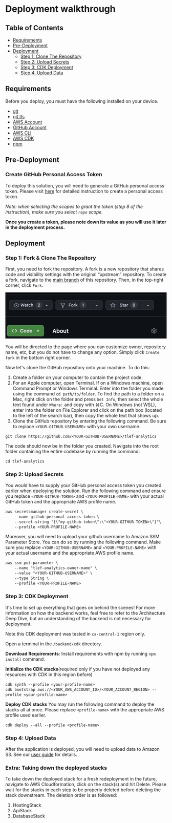 # Deployment walkthrough

## Table of Contents
- [Requirements](#requirements)
- [Pre-Deployment](#pre-deployment)
- [Deployment](#deployment)
    - [Step 1: Clone The Repository](#step-1-clone-the-repository)
    - [Step 2: Upload Secrets](#step-2-upload-secrets)
    - [Step 3: CDK Deployment](#step-3-cdk-deployment)
    - [Step 4: Upload Data](#step-4-upload-data)

## Requirements
Before you deploy, you must have the following installed on your device.
- [git](https://git-scm.com/downloads)
- [git lfs](https://git-lfs.com/)
- [AWS Account](https://aws.amazon.com/account/)
- [GitHub Account](https://github.com/)
- [AWS CLI](https://aws.amazon.com/cli/)
- [AWS CDK](https://docs.aws.amazon.com/cdk/v2/guide/cli.html)
- [npm](https://docs.npmjs.com/downloading-and-installing-node-js-and-npm)

## Pre-Deployment
### Create GitHub Personal Access Token
To deploy this solution, you will need to generate a GitHub personal access token. Please visit [here](https://docs.github.com/en/authentication/keeping-your-account-and-data-secure/managing-your-personal-access-tokens#creating-a-personal-access-token-classic) for detailed instruction to create a personal access token.

*Note: when selecting the scopes to grant the token (step 8 of the instruction), make sure you select `repo` scope.*

**Once you create a token, please note down its value as you will use it later in the deployment process.**

## Deployment
### Step 1: Fork & Clone The Repository
First, you need to fork the repository. A fork is a new repository that shares code and visibility settings with the original “upstream” repository. To create a fork, navigate to the [main branch](https://github.com/UBC-CIC/tlef-analytics) of this repository. Then, in the top-right corner, click `Fork`.

![](./images/fork-repo.jpeg)

You will be directed to the page where you can customize owner, repository name, etc, but you do not have to change any option. Simply click `Create fork` in the bottom right corner.

Now let's clone the GitHub repository onto your machine. To do this:
1. Create a folder on your computer to contain the project code.
2. For an Apple computer, open Terminal. If on a Windows machine, open Command Prompt or Windows Terminal. Enter into the folder you made using the command `cd path/to/folder`. To find the path to a folder on a Mac, right click on the folder and press `Get Info`, then select the whole text found under `Where:` and copy with ⌘C. On Windows (not WSL), enter into the folder on File Explorer and click on the path box (located to the left of the search bar), then copy the whole text that shows up.
3. Clone the GitHub repository by entering the following command. Be sure to replace `<YOUR-GITHUB-USERNAME>` with your own username.
```
git clone https://github.com/<YOUR-GITHUB-USERNAME>/tlef-analytics
```
The code should now be in the folder you created. Navigate into the root folder containing the entire codebase by running the command:
```
cd tlef-analytics
```

### Step 2: Upload Secrets
You would have to supply your GitHub personal access token you created eariler when dpeloying the solution. Run the following command and ensure you replace `<YOUR-GITHUB-TOKEN>` and `<YOUR-PROFILE-NAME>` with your actual GitHub token and the appropriate AWS profile name.
```
aws secretsmanager create-secret \
    --name github-personal-access-token \
    --secret-string "{\"my-github-token\":\"<YOUR-GITHUB-TOKEN>\"}"\
    --profile <YOUR-PROFILE-NAME>
```

Moreover, you will need to upload your github username to Amazon SSM Parameter Store. You can do so by running the following command. Make sure you replace `<YOUR-GITHUB-USERNAME>` and `<YOUR-PROFILE-NAME>` with your actual username and the appropriate AWS profile name.

```
aws ssm put-parameter \
    --name "tlef-analytics-owner-name" \
    --value "<YOUR-GITHUB-USERNAME>" \
    --type String \
    --profile <YOUR-PROFILE-NAME>
```

### Step 3: CDK Deployment
It's time to set up everything that goes on behind the scenes! For more information on how the backend works, feel free to refer to the Architecture Deep Dive, but an understanding of the backend is not necessary for deployment.

Note this CDK deployment was tested in `ca-central-1` region only.

Open a terminal in the `/backend/cdk` directory.

**Download Requirements**: Install requirements with npm by running `npm install` command.

**Initialize the CDK stacks**(required only if you have not deployed any resources with CDK in this region before)
```
cdk synth --profile <your-profile-name>
cdk bootstrap aws://<YOUR_AWS_ACCOUNT_ID>/<YOUR_ACCOUNT_REGION> --profile <your-profile-name>
```

**Deploy CDK stacks**
You may run the following command to deploy the stacks all at once. Please replace `<profile-name>` with the appropriate AWS profile used earlier.
```
cdk deploy --all --profile <profile-name>
```
### Step 4: Upload Data
After the application is deployed, you will need to upload data to Amazon S3. See our [user guide](./UserGuide.md) for details.

### Extra: Taking down the deployed stacks
To take down the deployed stack for a fresh redeployment in the future, navigate to AWS Cloudformation, click on the stack(s) and hit Delete. Please wait for the stacks in each step to be properly deleted before deleting the stack downstream. The deletion order is as followed:

1. HostingStack
2. ApiStack
3. DatabaseStack
